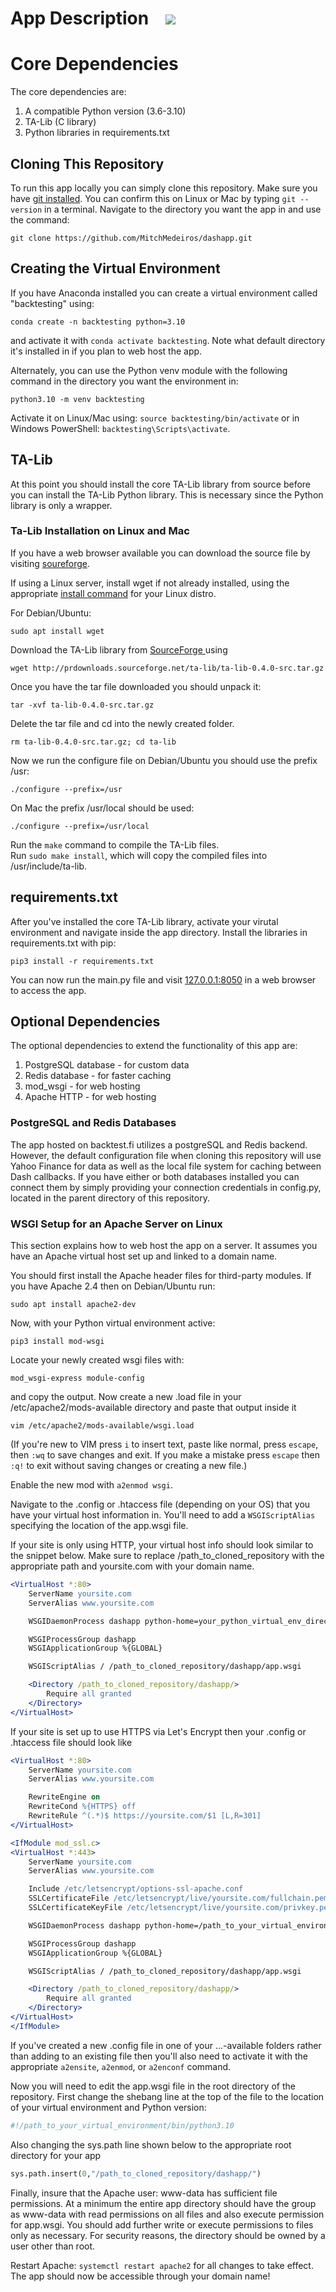 <h1>App Description &nbsp;&nbsp;
 <a href="https://pypi.org/project/vectorbt" alt="Python Versions">
 <img src="https://img.shields.io/pypi/pyversions/vectorbt.svg?logo=python&logoColor=white">
 </a>
</h1>

<h1>Core Dependencies</h1>

The core dependencies are:

<ol>
 <li>A compatible Python version (3.6-3.10)</li>
 <li>TA-Lib (C library)</li>
 <li>Python libraries in requirements.txt</li>
</ol>

<h2>Cloning This Repository</h2>


To run this app locally you can simply clone this repository. Make sure you have
<a href="https://git-scm.com/book/en/v2/Getting-Started-Installing-Git">
git installed</a>.
You can confirm this on Linux or Mac by typing `git --version` in a terminal. Navigate to the directory you want the app in and use the command:

```shell
git clone https://github.com/MitchMedeiros/dashapp.git
```

<h2>Creating the Virtual Environment</h2>

If you have Anaconda installed you can create a virtual environment called "backtesting" using:

```shell
conda create -n backtesting python=3.10
```

and activate it with `conda activate backtesting`. Note what default directory it's installed in if you plan to web host the app.

Alternately, you can use the Python venv module with the following command in the directory you want the environment in:

```shell
python3.10 -m venv backtesting
```

Activate it on Linux/Mac using: `source backtesting/bin/activate` or in Windows PowerShell: `backtesting\Scripts\activate`.

<h2>TA-Lib</h2>

At this point you should install the core TA-Lib library from source before you can install the TA-Lib Python library. This is necessary since the Python library is only a wrapper.

<h3>Ta-Lib Installation on Linux and Mac</h3>

If you have a web browser available you can download the source file by visiting <a href="https://sourceforge.net/projects/ta-lib/files/ta-lib/0.4.0/ta-lib-0.4.0-src.tar.gz/download?use_mirror=phoenixnap">soureforge</a>.

If using a Linux server, install wget if not already installed, using the appropriate 
<a href="https://www.maketecheasier.com/install-software-in-various-linux-distros/">
install command</a> 
for your Linux distro.

For Debian/Ubuntu:

```shell
sudo apt install wget
```

Download the TA-Lib library from 
<a href="https://sourceforge.net/projects/ta-lib/files/ta-lib/0.4.0/">
 SourceForge
</a>
using 

```shell
wget http://prdownloads.sourceforge.net/ta-lib/ta-lib-0.4.0-src.tar.gz
```

Once you have the tar file downloaded you should unpack it:

```shell
tar -xvf ta-lib-0.4.0-src.tar.gz
```

Delete the tar file and cd into the newly created folder.

```shell
rm ta-lib-0.4.0-src.tar.gz; cd ta-lib
```

Now we run the configure file on Debian/Ubuntu you should use the prefix /usr:

```shell
./configure --prefix=/usr
```

On Mac the prefix /usr/local should be used:
```shell
./configure --prefix=/usr/local
```

Run the `make` command to compile the TA-Lib files.\
Run `sudo make install`, which will copy the compiled files into /usr/include/ta-lib.

<h2>requirements.txt</h2>

After you've installed the core TA-Lib library, activate your virutal environment and navigate inside the app directory. Install the libraries in requirements.txt with pip:

```shell
pip3 install -r requirements.txt
```

You can now run the main.py file and visit <a href=127.0.0.1:8050>127.0.0.1:8050</a> in a web browser to access the app.

<h2>Optional Dependencies</h2>

The optional dependencies to extend the functionality of this app are:

<ol>
 <li>PostgreSQL database - for custom data</li>
 <li>Redis database - for faster caching</li>
 <li>mod_wsgi - for web hosting</li>
 <li>Apache HTTP - for web hosting</li>
</ol>

<h3>PostgreSQL and Redis Databases</h3>

The app hosted on <a ahref=backtest.fi>backtest.fi</a> utilizes a postgreSQL and Redis backend. However, the default configuration file when cloning this repository will use Yahoo Finance for data as well as the local file system for caching between Dash callbacks. If you have either or both databases installed you can connect them by simply providing your connection credentials in config.py, located in the parent directory of this repository.

<h3>WSGI Setup for an Apache Server on Linux</h3>

This section explains how to web host the app on a server. It assumes you have an Apache virtual host set up and linked to a domain name.

You should first install the Apache header files for third-party modules. If you have Apache 2.4 then on Debian/Ubuntu run:

```shell
sudo apt install apache2-dev
```

Now, with your Python virtual environment active:

```shell
pip3 install mod-wsgi
```

Locate your newly created wsgi files with:

```shell
mod_wsgi-express module-config
```

and copy the output. Now create a new .load file in your /etc/apache2/mods-available directory and paste that output inside it

```shell
vim /etc/apache2/mods-available/wsgi.load
```

(If you're new to VIM press `i` to insert text, paste like normal, press `escape`, then `:wq` to save changes and exit. If you make a mistake press `escape` then `:q!` to exit without saving changes or creating a new file.)

Enable the new mod with `a2enmod wsgi`.

Navigate to the .config or .htaccess file (depending on your OS) that you have your virtual host information in. You'll need to add a `WSGIScriptAlias` specifying the location of the app.wsgi file.

If your site is only using HTTP, your virtual host info should look similar to the snippet below. Make sure to replace /path_to_cloned_repository with the appropriate path and yoursite.com with your domain name.

```apache
<VirtualHost *:80>
    ServerName yoursite.com
    ServerAlias www.yoursite.com

    WSGIDaemonProcess dashapp python-home=your_python_virtual_env_directory user=www-data group=www-data

    WSGIProcessGroup dashapp
    WSGIApplicationGroup %{GLOBAL}

    WSGIScriptAlias / /path_to_cloned_repository/dashapp/app.wsgi

    <Directory /path_to_cloned_repository/dashapp/>
        Require all granted
    </Directory>
</VirtualHost>
```

If your site is set up to use HTTPS via Let's Encrypt then your .config or .htaccess file should look like 

```apache
<VirtualHost *:80>
    ServerName yoursite.com
    ServerAlias www.yoursite.com

    RewriteEngine on
    RewriteCond %{HTTPS} off
    RewriteRule ^(.*)$ https://yoursite.com/$1 [L,R=301]
</VirtualHost>

<IfModule mod_ssl.c>
<VirtualHost *:443>
    ServerName yoursite.com
    ServerAlias www.yoursite.com

    Include /etc/letsencrypt/options-ssl-apache.conf
    SSLCertificateFile /etc/letsencrypt/live/yoursite.com/fullchain.pem
    SSLCertificateKeyFile /etc/letsencrypt/live/yoursite.com/privkey.pem

    WSGIDaemonProcess dashapp python-home=/path_to_your_virtual_environment user=www-data group=www-data

    WSGIProcessGroup dashapp
    WSGIApplicationGroup %{GLOBAL}

    WSGIScriptAlias / /path_to_cloned_repository/dashapp/app.wsgi

    <Directory /path_to_cloned_repository/dashapp/>
        Require all granted
    </Directory>
</VirtualHost>
</IfModule>
```

If you've created a new .config file in one of your ...-available folders rather than adding to an existing file then you'll also need to activate it with the appropriate `a2ensite`, `a2enmod`, or `a2enconf` command.

Now you will need to edit the app.wsgi file in the root directory of the repository. First change the shebang line at the top of the file to the location of your virtual environment and Python version:
```python
#!/path_to_your_virtual_environment/bin/python3.10
```
Also changing the sys.path line shown below to the appropriate root directory for your app

```python
sys.path.insert(0,"/path_to_cloned_repository/dashapp/")
```

Finally, insure that the Apache user: www-data has sufficient file permissions. At a minimum the entire app directory should have the group as www-data with read permissions on all files and also execute permission for app.wsgi. You should add further write or execute permissions to files only as necessary. For security reasons, the directory should be owned by a user other than root.

Restart Apache: `systemctl restart apache2` for all changes to take effect. The app should now be accessible through your domain name!
